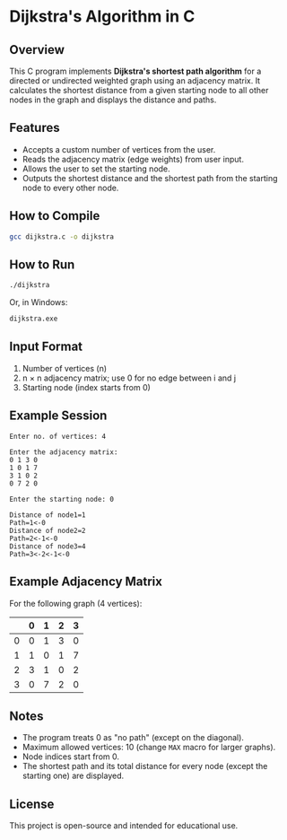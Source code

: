 # Dijkstra's Algorithm in C

## Overview

This C program implements **Dijkstra's shortest path algorithm** for a directed or undirected weighted graph using an adjacency matrix. It calculates the shortest distance from a given starting node to all other nodes in the graph and displays the distance and paths.

## Features

- Accepts a custom number of vertices from the user.
- Reads the adjacency matrix (edge weights) from user input.
- Allows the user to set the starting node.
- Outputs the shortest distance and the shortest path from the starting node to every other node.

## How to Compile

```bash
gcc dijkstra.c -o dijkstra
```

## How to Run

```bash
./dijkstra
```
Or, in Windows:
```bat
dijkstra.exe
```

## Input Format

1. Number of vertices (n)
2. n × n adjacency matrix; use 0 for no edge between i and j
3. Starting node (index starts from 0)

## Example Session

```
Enter no. of vertices: 4

Enter the adjacency matrix:
0 1 3 0
1 0 1 7
3 1 0 2
0 7 2 0

Enter the starting node: 0

Distance of node1=1
Path=1<-0
Distance of node2=2
Path=2<-1<-0
Distance of node3=4
Path=3<-2<-1<-0
```

## Example Adjacency Matrix

For the following graph (4 vertices):

|   | 0 | 1 | 2 | 3 |
|---|---|---|---|---|
| 0 | 0 | 1 | 3 | 0 |
| 1 | 1 | 0 | 1 | 7 |
| 2 | 3 | 1 | 0 | 2 |
| 3 | 0 | 7 | 2 | 0 |

## Notes

- The program treats 0 as "no path" (except on the diagonal).
- Maximum allowed vertices: 10 (change `MAX` macro for larger graphs).
- Node indices start from 0.
- The shortest path and its total distance for every node (except the starting one) are displayed.

## License

This project is open-source and intended for educational use.
